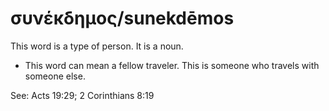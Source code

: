 # συνέκδημος/sunekdēmos
This word is a type of person. It is a noun. 

* This word can mean a fellow traveler. This is someone who travels with someone else. 

See: Acts 19:29; 2 Corinthians 8:19
